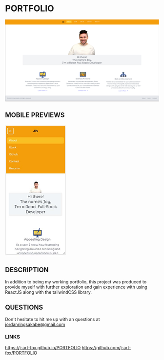 # PORTFOLIO
![webpreview](./src/Images/webpreview.png)
## MOBILE PREVIEWS
<img src="./src/Images/mobilepreview.jpg" width="200">

## DESCRIPTION
In addition to being my working portfolio, this project was produced to provide myself with further exploration and gain experience with using ReactJS along with the tailwindCSS library. 

## QUESTIONS
Don't hesitate to hit me up with an questions at jordanringsakabe@gmail.com 

### LINKS
https://j-art-fox.github.io/PORTFOLIO
https://github.com/j-art-fox/PORTFOLIO
